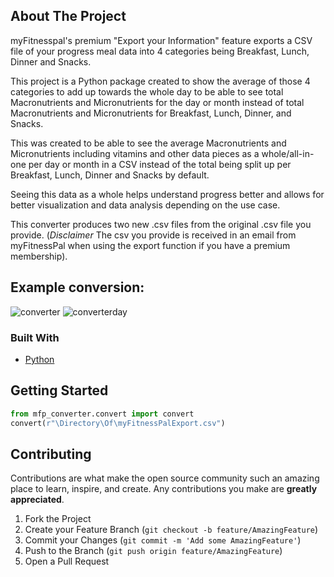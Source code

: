 
<!-- ABOUT THE PROJECT -->
## About The Project
myFitnesspal's premium "Export your Information" feature exports a CSV file of your progress meal data into 4 categories being Breakfast, Lunch, Dinner and Snacks. 

This project is a Python package created to show the average of those 4 categories to add up towards the whole day to be able to see total Macronutrients and Micronutrients for the day or month instead of total Macronutrients and Micronutrients for Breakfast, Lunch, Dinner, and Snacks. 

This was created to be able to see the average Macronutrients and Micronutrients including vitamins and other data pieces as a whole/all-in-one per day or month in a CSV instead of the total being split up per Breakfast, Lunch, Dinner and Snacks by default. 

Seeing this data as a whole helps understand progress better and allows for better visualization and data analysis depending on the use case.

This converter produces two new .csv files from the original .csv file you provide. (*Disclaimer* The csv you provide is received in an email from myFitnessPal when using the export function if you have a premium membership).
## Example conversion:
![converter](https://i.gyazo.com/8fc6817903d664ce945f75f2744d6d99.png)
![converterday](https://i.gyazo.com/ba7a3ed0c244dc6fc0904eb1111c28dd.png)

### Built With
 
* [Python](https://www.python.org/downloads/) 

<!-- GETTING STARTED -->
## Getting Started
```python
from mfp_converter.convert import convert
convert(r"\Directory\Of\myFitnessPalExport.csv")
```

<!-- CONTRIBUTING -->
## Contributing

Contributions are what make the open source community such an amazing place to learn, inspire, and create. Any contributions you make are **greatly appreciated**.

1. Fork the Project
2. Create your Feature Branch (`git checkout -b feature/AmazingFeature`)
3. Commit your Changes (`git commit -m 'Add some AmazingFeature'`)
4. Push to the Branch (`git push origin feature/AmazingFeature`)
5. Open a Pull Request
